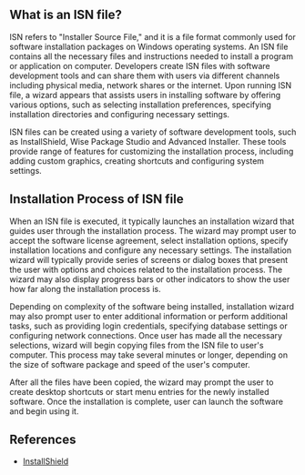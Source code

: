 ## What is an ISN file?

ISN refers to "Installer Source File," and it is a file format commonly used for software installation packages on Windows operating systems. An ISN file contains all the necessary files and instructions needed to install a program or application on computer. Developers create ISN files with software development tools and can share them with users via different channels including physical media, network shares or the internet. Upon running ISN file, a wizard appears that assists users in installing software by offering various options, such as selecting installation preferences, specifying installation directories and configuring necessary settings.

ISN files can be created using a variety of software development tools, such as InstallShield, Wise Package Studio and Advanced Installer. These tools provide range of features for customizing the installation process, including adding custom graphics, creating shortcuts and configuring system settings.

## Installation Process of ISN file

When an ISN file is executed, it typically launches an installation wizard that guides user through the installation process. The wizard may prompt user to accept the software license agreement, select installation options, specify installation locations and configure any necessary settings. The installation wizard will typically provide series of screens or dialog boxes that present the user with options and choices related to the installation process. The wizard may also display progress bars or other indicators to show the user how far along the installation process is.

Depending on complexity of the software being installed, installation wizard may also prompt user to enter additional information or perform additional tasks, such as providing login credentials, specifying database settings or configuring network connections. Once user has made all the necessary selections, wizard will begin copying files from the ISN file to user's computer. This process may take several minutes or longer, depending on the size of software package and speed of the user's computer.

After all the files have been copied, the wizard may prompt the user to create desktop shortcuts or start menu entries for the newly installed software. Once the installation is complete, user can launch the software and begin using it.

## References
* [InstallShield](https://www.revenera.com/install/products/installshield)
